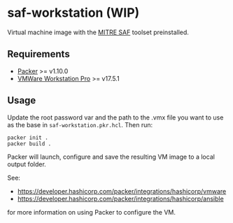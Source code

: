 # saf-workstation (WIP)

Virtual machine image with the [MITRE SAF](https://saf.mitre.org) toolset preinstalled.

## Requirements

- [Packer](https://developer.hashicorp.com/packer) >= v1.10.0
- [VMWare Workstation Pro](https://www.vmware.com/products/workstation-pro.html) >= v17.5.1

## Usage

Update the root password var and the path to the .vmx file you want to use as the base in `saf-workstation.pkr.hcl`. Then run:

``` hcl
packer init .
packer build .
```

Packer will launch, configure and save the resulting VM image to a local output folder.

See:
- https://developer.hashicorp.com/packer/integrations/hashicorp/vmware
- https://developer.hashicorp.com/packer/integrations/hashicorp/ansible

for more information on using Packer to configure the VM.